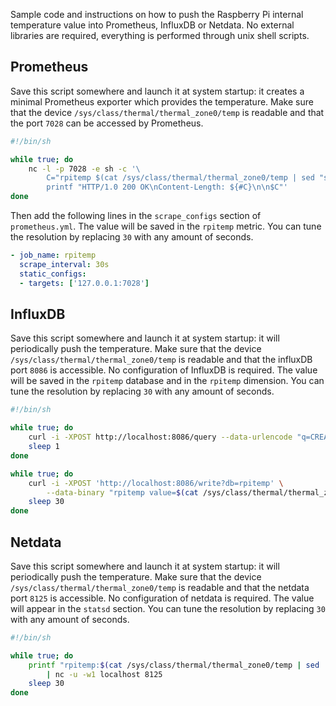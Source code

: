 Sample code and instructions on how to push the Raspberry Pi internal temperature value into Prometheus, InfluxDB or Netdata. No external libraries are required, everything is performed through unix shell scripts.

## Prometheus

Save this script somewhere and launch it at system startup: it creates a minimal Prometheus exporter which provides the temperature. Make sure that the device `/sys/class/thermal/thermal_zone0/temp` is readable and that the port `7028` can be accessed by Prometheus.

```bash
#!/bin/sh

while true; do
    nc -l -p 7028 -e sh -c '\
        C="rpitemp $(cat /sys/class/thermal/thermal_zone0/temp | sed "s/\([0-9]\{2\}\)/\1./")"; \
        printf "HTTP/1.0 200 OK\nContent-Length: ${#C}\n\n$C"'
done
```

Then add the following lines in the `scrape_configs` section of `prometheus.yml`. The value will be saved in the `rpitemp` metric. You can tune the resolution by replacing `30` with any amount of seconds.

```yaml
- job_name: rpitemp
  scrape_interval: 30s
  static_configs:
  - targets: ['127.0.0.1:7028']
```

## InfluxDB

Save this script somewhere and launch it at system startup: it will periodically push the temperature. Make sure that the device `/sys/class/thermal/thermal_zone0/temp` is readable and that the influxDB port `8086` is accessible. No configuration of InfluxDB is required. The value will be saved in the `rpitemp` database and in the `rpitemp` dimension. You can tune the resolution by replacing `30` with any amount of seconds.

```bash
#!/bin/sh

while true; do
    curl -i -XPOST http://localhost:8086/query --data-urlencode "q=CREATE DATABASE rpitemp" && break
    sleep 1
done

while true; do
    curl -i -XPOST 'http://localhost:8086/write?db=rpitemp' \
        --data-binary "rpitemp value=$(cat /sys/class/thermal/thermal_zone0/temp | sed 's/\([0-9]\{2\}\)/\1./')"
    sleep 30
done
```

## Netdata

Save this script somewhere and launch it at system startup: it will periodically push the temperature. Make sure that the device `/sys/class/thermal/thermal_zone0/temp` is readable and that the netdata port `8125` is accessible. No configuration of netdata is required. The value will appear in the `statsd` section. You can tune the resolution by replacing `30` with any amount of seconds.

```bash
#!/bin/sh

while true; do
    printf "rpitemp:$(cat /sys/class/thermal/thermal_zone0/temp | sed 's/\([0-9]\{2\}\)/\1./')|g\n" \
        | nc -u -w1 localhost 8125
    sleep 30
done
```
